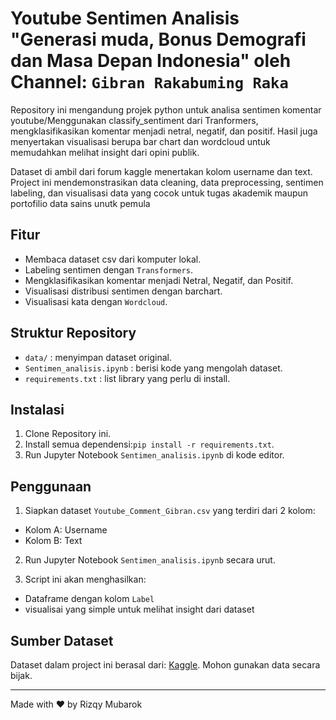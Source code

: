 # Youtube Sentimen Analisis "Generasi muda, Bonus Demografi dan Masa Depan Indonesia" oleh Channel: `Gibran Rakabuming Raka`

Repository ini mengandung projek python untuk analisa sentimen komentar youtube/Menggunakan classify_sentiment dari Tranformers, mengklasifikasikan komentar menjadi netral, negatif, dan positif. Hasil juga menyertakan visualisasi berupa bar chart dan wordcloud untuk memudahkan melihat insight dari opini publik.

Dataset di ambil dari forum kaggle menertakan kolom username dan text. Project ini mendemonstrasikan data cleaning, data preprocessing, sentimen labeling, dan visualisasi data yang cocok untuk tugas akademik maupun portofilio data sains unutk pemula

## Fitur
- Membaca dataset csv dari komputer lokal.
- Labeling sentimen dengan `Transformers`.
- Mengklasifikasikan komentar menjadi Netral, Negatif, dan Positif.
- Visualisasi distribusi sentimen dengan barchart.
- Visualisasi kata dengan `Wordcloud`.

## Struktur Repository
- `data/` : menyimpan dataset original.
- `Sentimen_analisis.ipynb` : berisi kode yang mengolah dataset.
- `requirements.txt` : list library yang perlu di install.

## Instalasi
1. Clone Repository ini.
2. Install semua dependensi:`pip install -r requirements.txt`.
3. Run Jupyter Notebook  `Sentimen_analisis.ipynb` di kode editor.

## Penggunaan 
1. Siapkan dataset `Youtube_Comment_Gibran.csv` yang terdiri dari 2 kolom: 
  * Kolom A: Username
  * Kolom B: Text

2. Run Jupyter Notebook `Sentimen_analisis.ipynb` secara urut.

3. Script ini akan menghasilkan:
  * Dataframe dengan kolom `Label`
  * visualisai yang simple untuk melihat insight dari dataset


## Sumber Dataset

Dataset dalam project ini berasal dari: [Kaggle](https://www.kaggle.com/datasets/faiqkhoirulmuna/indonesias-vice-president-youtube-comment). Mohon gunakan data secara bijak.

---

Made with ❤️ by Rizqy Mubarok